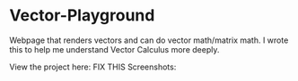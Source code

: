 # Vector-Playground
Webpage that renders vectors and can do vector math/matrix math. I wrote this to help me understand Vector Calculus more deeply.

View the project here: FIX THIS
Screenshots:
